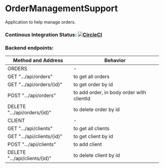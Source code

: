 # OrderManagementSupport
Application to help manage orders.

### Continous Integration Status: [![CircleCI](https://circleci.com/gh/jakubgeronPWr/OrderManagementSupport.svg?style=svg&circle-token=0dd5c3559b5c85ae71b11152caf187b534ad3411)](https://circleci.com/gh/jakubgeronPWr/OrderManagementSupport)

### Backend endpoints:
Method and Address | Behavior
------------ | -------------
ORDERS | -
GET ".../api/orders" | to get all orders
GET ".../api/orders/{id}" | to get order by id
POST ".../api/orders" | to add order, in body order with clientId 
DELETE ".../api/orders/{id}" | to delete order by id
CLIENT | -
GET ".../api/clients" | to get all clients
GET ".../api/clients/{id}" | to get client by id
POST ".../api/clients" | to add client
DELETE ".../api/clients/{id}" | to delete client by id
